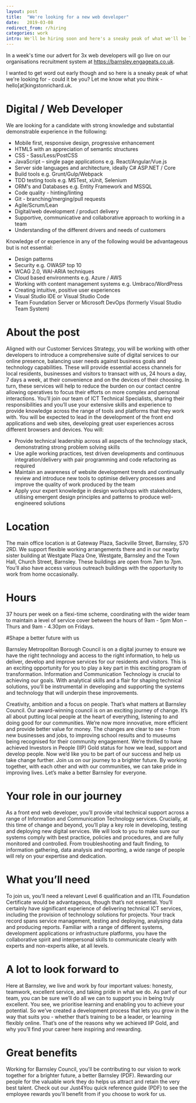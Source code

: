 ```yaml
---
layout: post
title:  "We're looking for a new web developer"
date:   2019-03-08
redirect_from: r/hiring
categories: work
intro: We'll be hiring soon and here's a sneaky peak of what we'll be looking for
---
```

In a week's time our advert for 3x web developers will go live on our organisations recruitment system at https://barnsley.engageats.co.uk.

I wanted to get word out early though and so here is a sneaky peak of what we're looking for - could it be you? Let me know what you think - hello[at]kingstonrichard.uk.

# Digital / Web Developer

We are looking for a candidate with strong knowledge and substantial demonstrable experience in the following:

* Mobile first, responsive design, progressive enhancement
* HTML5 with an appreciation of semantic structures
* CSS - Sass/Less/PostCSS
* JavaScript – single page applications e.g. React/Angular/Vue.js
* Server side languages and architecture, ideally C# ASP.NET / Core
* Build tools e.g. Grunt/Gulp/Webpack
* TDD testing tools e.g. MSTest, xUnit, Selenium
* ORM's and Databases e.g. Entity Framework and MSSQL
* Code quality - hinting/linting
* Git - branching/merging/pull requests
* Agile/Scrum/Lean
* Digital/web development / product delivery
* Supportive, communicative and collaborative approach to working in a team
* Understanding of the different drivers and needs of customers

Knowledge of or experience in any of the following would be advantageous but is not essential:

* Design patterns
* Security e.g. OWASP top 10
* WCAG 2.0, WAI-ARIA techniques
* Cloud based environments e.g. Azure / AWS
* Working with content management systems e.g. Umbraco/WordPress
* Creating intuitive, positive user experiences
* Visual Studio IDE or Visual Studio Code
* Team Foundation Server or Microsoft DevOps (formerly Visual Studio Team System)

# About the post

Aligned with our Customer Services Strategy, you will be working with other developers to introduce a comprehensive suite of digital services to our online presence, balancing user needs against business goals and technology capabilities. These will provide essential access channels for local residents, businesses and visitors to transact with us, 24 hours a day, 7 days a week, at their convenience and on the devices of their choosing. In turn, these services will help to reduce the burden on our contact centre allowing operatives to focus their efforts on more complex and personal interactions.
You’ll join our team of ICT Technical Specialists, sharing their responsibilities and you’ll use your extensive skills and experience to provide knowledge across the range of tools and platforms that they work with. You will be expected to lead in the development of the front end applications and web sites, developing great user experiences across different browsers and devices.
You will:

* Provide technical leadership across all aspects of the technology stack, demonstrating strong problem solving skills
* Use agile working practices, test driven developments and continuous integration/delivery with pair programming and code refactoring as required
* Maintain an awareness of website development trends and continually review and introduce new tools to optimise delivery processes and improve the quality of work produced by the team
* Apply your expert knowledge in design workshops with stakeholders, utilising emergent design principles and patterns to produce well-engineered solutions

# Location

The main office location is at Gateway Plaza, Sackville Street, Barnsley, S70 2RD. We support flexible working arrangements there and in our nearby sister building at Westgate Plaza One, Westgate, Barnsley and the Town Hall, Church Street, Barnsley. These buildings are open from 7am to 7pm. You’ll also have access various outreach buildings with the opportunity to work from home occasionally.

# Hours 

37 hours per week on a flexi-time scheme, coordinating with the wider team to maintain a level of service cover between the hours of 9am - 5pm Mon – Thurs and 9am - 4.30pm on Fridays.

#Shape a better future with us 

Barnsley Metropolitan Borough Council is on a digital journey to ensure we have the right technology and access to the right information, to help us deliver, develop and improve services for our residents and visitors. This is an exciting opportunity for you to play a key part in this exciting program of transformation.
Information and Communication Technology is crucial to achieving our goals. With analytical skills and a flair for shaping technical solutions, you’ll be instrumental in developing and supporting the systems and technology that will underpin these improvements.

Creativity, ambition and a focus on people. That’s what matters at Barnsley Council. Our award-winning council is on an exciting journey of change. It’s all about putting local people at the heart of everything, listening to and doing good for our communities. We’re now more innovative, more efficient and provide better value for money. The changes are clear to see - from new businesses and jobs, to improving school results and to museums being recognised for their community engagement.
We’re thrilled to have achieved Investors in People (IIP) Gold status for how we lead, support and develop people. Now we’d like you to be part of our success and help us take change further. Join us on our journey to a brighter future. By working together, with each other and with our communities, we can take pride in improving lives. Let’s make a better Barnsley for everyone. 

# Your role in our journey
As a front end web developer, you’ll provide vital technical support across a range of Information and Communication Technology services. Crucially, at this time of change and beyond, you’ll play a key role in developing, testing and deploying new digital services. We will look to you to make sure our systems comply with best practice, policies and procedures, and are fully monitored and controlled. From troubleshooting and fault finding, to information gathering, data analysis and reporting, a wide range of people will rely on your expertise and dedication.

# What you’ll need
To join us, you’ll need a relevant Level 6 qualification and an ITIL Foundation Certificate would be advantageous, though that’s not essential. You’ll certainly have significant experience of delivering technical ICT services, including the provision of technology solutions for projects. Your track record spans service management, testing and deploying, analysing data and producing reports. Familiar with a range of different systems, development applications or infrastructure platforms, you have the collaborative spirit and interpersonal skills to communicate clearly with experts and non-experts alike, at all levels.

# A lot to look forward to
Here at Barnsley, we live and work by four important values: honesty, teamwork, excellent service, and taking pride in what we do. As part of our team, you can be sure we’ll do all we can to support you in being truly excellent. You see, we prioritise learning and enabling you to achieve your potential. So we’ve created a development process that lets you grow in the way that suits you - whether that’s training to be a leader, or learning flexibly online. That’s one of the reasons why we achieved IIP Gold, and why you’ll find your career here inspiring and rewarding.

# Great benefits

Working for Barnsley Council, you'll be contributing to our vision to work together for a brighter future, a better Barnsley (PDF). Rewarding our people for the valuable work they do helps us attract and retain the very best talent. Check out our Just4You quick reference guide (PDF) to see the employee rewards you'll benefit from if you choose to work for us.
